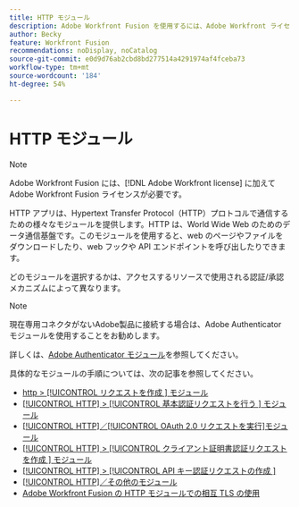 ```yaml
---
title: HTTP モジュール
description: Adobe Workfront Fusion を使用するには、Adobe Workfront ライセンスに加えて、Adobe Workfront Fusion ライセンスが必要です。
author: Becky
feature: Workfront Fusion
recommendations: noDisplay, noCatalog
source-git-commit: e0d9d76ab2cbd8bd277514a4291974af4fceba73
workflow-type: tm+mt
source-wordcount: '184'
ht-degree: 54%

---
```


# HTTP モジュール

>[!NOTE]
>
>Adobe Workfront Fusion には、[!DNL Adobe Workfront license] に加えてAdobe Workfront Fusion ライセンスが必要です。

HTTP アプリは、Hypertext Transfer Protocol（HTTP）プロトコルで通信するための様々なモジュールを提供します。HTTP は、World Wide Web のためのデータ通信基盤です。このモジュールを使用すると、web のページやファイルをダウンロードしたり、web フックや API エンドポイントを呼び出したりできます。

どのモジュールを選択するかは、アクセスするリソースで使用される認証/承認メカニズムによって異なります。

>[!NOTE]
>
>現在専用コネクタがないAdobe製品に接続する場合は、Adobe Authenticator モジュールを使用することをお勧めします。
>
>詳しくは、[Adobe Authenticator モジュール](/help/workfront-fusion/references/apps-and-modules/adobe-connectors/adobe-authenticator-modules.md)を参照してください。

具体的なモジュールの手順については、次の記事を参照してください。

* [http > [!UICONTROL  リクエストを作成 ] モジュール](/help/workfront-fusion/references/apps-and-modules/http-modules/http-module-make-a-request.md)
* [[!UICONTROL HTTP] > [!UICONTROL  基本認証リクエストを行う ] モジュール](/help/workfront-fusion/references/apps-and-modules/http-modules/http-module-make-a-basic-auth-request.md)
* [[!UICONTROL HTTP]／[!UICONTROL OAuth 2.0 リクエストを実行]モジュール](/help/workfront-fusion/references/apps-and-modules/http-modules/http-module-make-an-oauth-2-request.md)
* [[!UICONTROL HTTP] > [!UICONTROL  クライアント証明書認証リクエストを作成 ] モジュール](/help/workfront-fusion/references/apps-and-modules/http-modules/http-module-make-a-client-cert-auth-request.md)
* [[!UICONTROL HTTP] > [!UICONTROL API キー認証リクエストの作成 ]](/help/workfront-fusion/references/apps-and-modules/http-modules/http-module-make-an-api-key-auth-request.md)
* [[!UICONTROL HTTP]／その他のモジュール](/help/workfront-fusion/references/apps-and-modules/http-modules/http-modules.md)
* [Adobe Workfront Fusion の HTTP モジュールでの相互 TLS の使用](/help/workfront-fusion/references/apps-and-modules/universal-connectors/use-mtls-in-http-modules.md)
